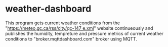 # weather-dashboard
This program gets current weather conditions from the "https://meteo.gc.ca/rss/city/qc-147_e.xml" website continueously and publishes the humidity, tempreture and pressure metrics of current weather conditions to "broker.mqttdashboard.com" broker using MQTT.

